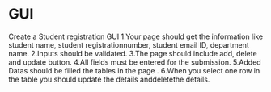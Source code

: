 # GUI
Create a Student registration GUI
1.Your page should get the information like student name, student registrationnumber, student email ID, department name. 
2.Inputs should be validated. 
3.The page should include add, delete and update button.
4.All fields must be entered for the submission. 5.Added Datas should be filled the tables in the page . 6.When you select one row in the table you should update the details anddeletethe details.
